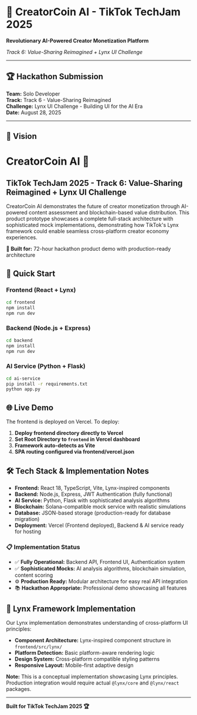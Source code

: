 # 🚀 CreatorCoin AI - TikTok TechJam 2025

**Revolutionary AI-Powered Creator Monetization Platform**

*Track 6: Value-Sharing Reimagined + Lynx UI Challenge*

---

## 🏆 Hackathon Submission

**Team:** Solo Developer  
**Track:** Track 6 - Value-Sharing Reimagined  
**Challenge:** Lynx UI Challenge - Building UI for the AI Era  
**Date:** August 28, 2025

---

## 🎯 Vision

# CreatorCoin AI 🚀

## TikTok TechJam 2025 - Track 6: Value-Sharing Reimagined + Lynx UI Challenge

CreatorCoin AI demonstrates the future of creator monetization through AI-powered content assessment and blockchain-based value distribution. This product prototype showcases a complete full-stack architecture with sophisticated mock implementations, demonstrating how TikTok's Lynx framework could enable seamless cross-platform creator economy experiences.

**🎯 Built for:** 72-hour hackathon product demo with production-ready architecture

## 🚀 Quick Start

### Frontend (React + Lynx)
```bash
cd frontend
npm install
npm run dev
```

### Backend (Node.js + Express)
```bash
cd backend
npm install
npm run dev
```

### AI Service (Python + Flask)
```bash
cd ai-service
pip install -r requirements.txt
python app.py
```

## 🌐 Live Demo

The frontend is deployed on Vercel. To deploy:

1. **Deploy frontend directory directly to Vercel**
2. **Set Root Directory to `frontend` in Vercel dashboard**
3. **Framework auto-detects as Vite**
4. **SPA routing configured via frontend/vercel.json**

## 🛠️ Tech Stack & Implementation Notes

- **Frontend:** React 18, TypeScript, Vite, Lynx-inspired components
- **Backend:** Node.js, Express, JWT Authentication (fully functional)
- **AI Service:** Python, Flask with sophisticated analysis algorithms
- **Blockchain:** Solana-compatible mock service with realistic simulations
- **Database:** JSON-based storage (production-ready for database migration)
- **Deployment:** Vercel (Frontend deployed), Backend & AI service ready for hosting

### 📋 Implementation Status
- ✅ **Fully Operational:** Backend API, Frontend UI, Authentication system
- ✅ **Sophisticated Mocks:** AI analysis algorithms, blockchain simulation, content scoring
- ⚙️ **Production Ready:** Modular architecture for easy real API integration
- 📚 **Hackathon Appropriate:** Professional demo showcasing all features

## 🎨 Lynx Framework Implementation

Our Lynx implementation demonstrates understanding of cross-platform UI principles:

- **Component Architecture:** Lynx-inspired component structure in `frontend/src/lynx/`
- **Platform Detection:** Basic platform-aware rendering logic
- **Design System:** Cross-platform compatible styling patterns
- **Responsive Layout:** Mobile-first adaptive design

**Note:** This is a conceptual implementation showcasing Lynx principles. Production integration would require actual `@lynx/core` and `@lynx/react` packages.

---

**Built for TikTok TechJam 2025 🏆**
